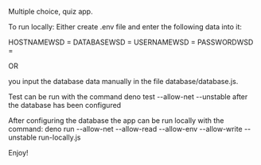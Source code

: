 Multiple choice, quiz app.

To run locally:
Either create .env file and enter the following data into it:

HOSTNAMEWSD =
DATABASEWSD =
USERNAMEWSD =
PASSWORDWSD =

OR

you input the database data manually in the file database/database.js.

Test can be run with the command deno test --allow-net --unstable after the database has been configured

After configuring the database the app can be run locally with the command:
deno run --allow-net --allow-read --allow-env --allow-write --unstable run-locally.js

Enjoy!
